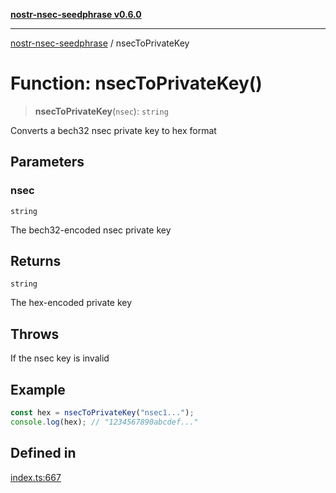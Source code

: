 [**nostr-nsec-seedphrase v0.6.0**](../README.md)

***

[nostr-nsec-seedphrase](../globals.md) / nsecToPrivateKey

# Function: nsecToPrivateKey()

> **nsecToPrivateKey**(`nsec`): `string`

Converts a bech32 nsec private key to hex format

## Parameters

### nsec

`string`

The bech32-encoded nsec private key

## Returns

`string`

The hex-encoded private key

## Throws

If the nsec key is invalid

## Example

```ts
const hex = nsecToPrivateKey("nsec1...");
console.log(hex); // "1234567890abcdef..."
```

## Defined in

[index.ts:667](https://github.com/HumanjavaEnterprises/nostr-nsec-seedphrase/blob/885e04e5180059d4aa901af59d633038a53240cb/src/index.ts#L667)
